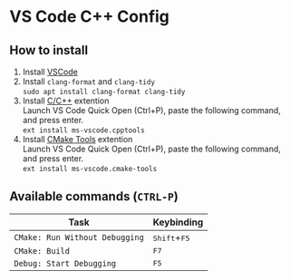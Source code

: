# VS Code C++ Config

## How to install
1. Install [VSCode](https://code.visualstudio.com/)
1. Install `clang-format` and `clang-tidy`<br/>
  `sudo apt install clang-format clang-tidy`
1. Install [C/C++](https://marketplace.visualstudio.com/items?itemName=ms-vscode.cpptools) extention<br/>
Launch VS Code Quick Open (Ctrl+P), paste the following command, and press enter.<br/>
`ext install ms-vscode.cpptools`
1. Install [CMake Tools](https://marketplace.visualstudio.com/items?itemName=ms-vscode.cmake-tools) extention<br/>
Launch VS Code Quick Open (Ctrl+P), paste the following command, and press enter.<br/>
`ext install ms-vscode.cmake-tools`
## Available commands (`CTRL-P`)
| Task                           | Keybinding            |
| ------------------------------ | --------------------- |
| `CMake: Run Without Debugging` | <kbd>Shift</kbd>+<kbd>F5</kbd>   |
| `CMake: Build`                 | <kbd>F7</kbd>         |
| `Debug: Start Debugging`       | <kbd>F5</kbd>         |
